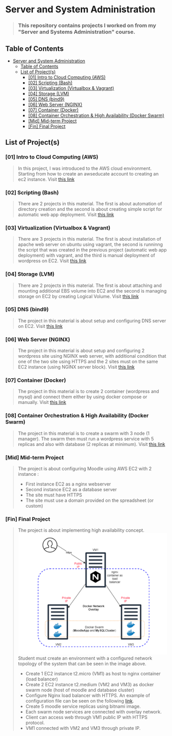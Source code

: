 # Server and System Administration
> ### This repository contains projects I worked on from my "Server and Systems Administration" course.

## Table of Contents
- [Server and System Administration](#server-and-system-administration)
  - [Table of Contents](#table-of-contents)
  - [List of Project(s)](#list-of-projects)
    - [[01] Intro to Cloud Computing (AWS)](#01-intro-to-cloud-computing-aws)
    - [[02] Scripting (Bash)](#02-scripting-bash)
    - [[03] Virtualization (Virtualbox & Vagrant)](#03-virtualization-virtualbox--vagrant)
    - [[04] Storage (LVM)](#04-storage-lvm)
    - [[05] DNS (bind9)](#05-dns-bind9)
    - [[06] Web Server (NGINX)](#06-web-server-nginx)
    - [[07] Container (Docker)](#07-container-docker)
    - [[08] Container Orchestration & High Availability (Docker Swarm)](#08-container-orchestration--high-availability-docker-swarm)
    - [[Mid] Mid-term Project](#mid-mid-term-project)
    - [[Fin] Final Project](#fin-final-project)


## List of Project(s)

### [01] Intro to Cloud Computing (AWS)
> In this project, I was introduced to the AWS cloud environment. Starting from how to create an awseducate account to creating an ec2 instance. Visit [this link](01-intro/README.md)
### [02] Scripting (Bash)
> There are 2 projects in this material. The first is about automation of directory creation and the second is about creating simple script for automatic web app deployment. Visit [this link](02-scripting/README.md)
### [03] Virtualization (Virtualbox & Vagrant)
> There are 3 projects in this material. The first is about installation of apache web server on ubuntu using vagrant, the second is runninng the script that was created in the previous project (automatic web app deployment) with vagrant, and the third is manual deployment of wordpress on EC2. Visit [this link](03-virtualization/README.md)
### [04] Storage (LVM)
> There are 2 projects in this material. The first is about attaching and mounting additional EBS volume into EC2 and the second is managing storage on EC2 by creating Logical Volume. Visit [this link](04-storage/README.md)
### [05] DNS (bind9)
> The project in this material is about setup and configuring DNS server on EC2. Visit [this link](05-dns/README.md)
### [06] Web Server (NGINX)
> The project in this material is about setup and configuring 2 wordpress site using NGINX web server, with additional condition that one of the two site using HTTPS and the 2 sites must on the same EC2 instance (using NGINX server block). Visit [this link](06-webserver/README.md)
### [07] Container (Docker)
> The project in this material is to create 2 container (wordpress and mysql) and connect them either by using docker compose or manually. Visit [this link](07-container/README.md)
### [08] Container Orchestration & High Availability (Docker Swarm)
> The project in this material is to create a swarm with 3 node (1 manager). The swarm then must run a wordpress service with 5 replicas and also with database (2 replicas at minimum). Visit [this link](08-orchestration/README.md)

### [Mid] Mid-term Project
> The project is about configuring Moodle using AWS EC2 with 2 instance :
> - First instance EC2 as a nginx webserver
> - Second instance EC2 as a database server
> - The site must have HTTPS
> - The site must use a domain provided on the spreadsheet (or custom)

### [Fin] Final Project
> The project is about implementing high availability concept.
> ![](img/final-project-assignment.png)
> Student must create an environment with a configured network topology of the system that can be seen in the image above.
> - Create 1 EC2 instance t2.micro (VM1) as host to nginx container (load balancer)
> - Create 2 EC2 instance t2.medium (VM2 and VM3) as docker swarm node (host of moodle and database cluster)
> - Configure Nginx load balancer with HTTPS. An example of configuration file can be seen on the following [link](https://github.com/nginxinc/NGINX-Demos/tree/master/nginx-swarm-demo/nginxbasic).
> - Create 5 moodle service replicas using bitnami image.
> - Each swarm node services are connected with overlay network.
> - Client can access web through VM1 public IP with HTTPS protocol.
> - VM1 connected with VM2 and VM3 through private IP.
